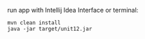 run app with Intellij Idea Interface or terminal:
```
mvn clean install
java -jar target/unit12.jar
```
